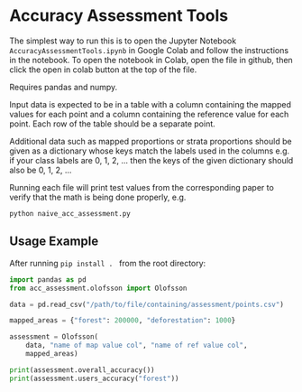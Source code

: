 # Accuracy Assessment Tools

The simplest way to run this is to open the Jupyter Notebook
`AccuracyAssessmentTools.ipynb` in Google Colab and follow the instructions
in the notebook. To open the notebook in Colab, open the file in github,
then click the open in colab button at the top of the file.

Requires pandas and numpy.

Input data is expected to be in a table with a column containing the mapped
values for each point and a column containing the reference value for each
point. Each row of the table should be a separate point.

Additional data such as mapped proportions or strata proportions should be
given as a dictionary whose keys match the labels used in the columns e.g.
if your class labels are 0, 1, 2, ... then the keys of the given dictionary
should also be 0, 1, 2, ...

Running each file will print test values from the corresponding paper to
verify that the math is being done properly, e.g.

`python naive_acc_assessment.py`

## Usage Example

After running `pip install . ` from the root directory:

```python
import pandas as pd
from acc_assessment.olofsson import Olofsson

data = pd.read_csv("/path/to/file/containing/assessment/points.csv")

mapped_areas = {"forest": 200000, "deforestation": 1000}

assessment = Olofsson(
    data, "name of map value col", "name of ref value col",
    mapped_areas)

print(assessment.overall_accuracy())
print(assessment.users_accuracy("forest"))
```
